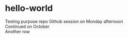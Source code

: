 # hello-world
Testing purpose repo
Github session on Monday afternoon<br>
Continued on October<br>
Another row

